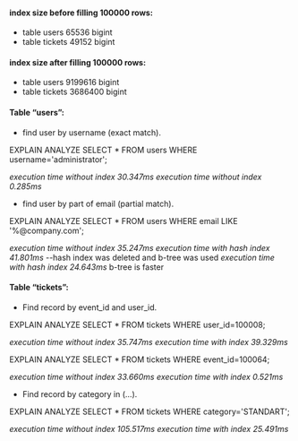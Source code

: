 #### index size before filling 100000 rows:

* table users   65536 bigint
* table tickets 49152 bigint

#### index size after filling 100000 rows:

* table users   9199616 bigint
* table tickets 3686400 bigint

#### Table “users”:

* find user by username (exact match).

EXPLAIN ANALYZE
SELECT * FROM users WHERE username='administrator';

_execution time without index 30.347ms_
_execution time without index 0.285ms_
* find user by part of email (partial match).

EXPLAIN ANALYZE
SELECT * FROM users WHERE email LIKE '%@company.com';

_execution time without index 35.247ms_
_execution time with hash  index 41.801ms_
--hash index was deleted and b-tree was used
_execution time with hash  index 24.643ms_
b-tree is faster

#### Table “tickets”:

* Find record by event_id and user_id.

EXPLAIN ANALYZE
SELECT * FROM tickets WHERE user_id=100008;

_execution time without index 35.747ms_
_execution time with    index 39.329ms_

EXPLAIN ANALYZE
SELECT * FROM tickets WHERE event_id=100064;

  _execution time without index 33.660ms_
  _execution time with    index 0.521ms_

* Find record by category in (…).

EXPLAIN ANALYZE
SELECT * FROM tickets WHERE category='STANDART';

_execution time without index 105.517ms_
_execution time with index    25.491ms_